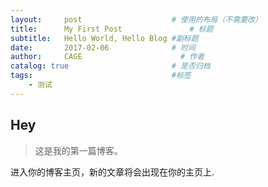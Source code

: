 ```yaml
---
layout:     post                    # 使用的布局（不需要改）
title:      My First Post               # 标题 
subtitle:   Hello World, Hello Blog #副标题
date:       2017-02-06              # 时间
author:     CAGE                      # 作者
catalog: true                       # 是否归档
tags:                               #标签
    - 测试
---
```


## Hey
>这是我的第一篇博客。

进入你的博客主页，新的文章将会出现在你的主页上.
